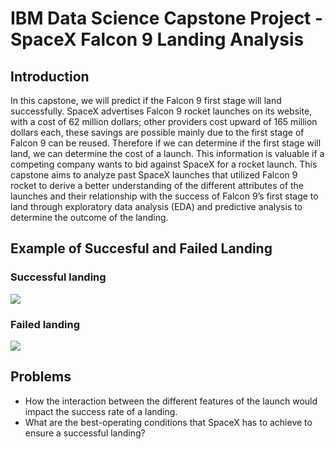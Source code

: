 # IBM Data Science Capstone Project - SpaceX Falcon 9 Landing Analysis

## Introduction

In this capstone, we will predict if the Falcon 9 first stage will land successfully. 
SpaceX advertises Falcon 9 rocket launches on its website, with a cost of 62 million dollars; other providers cost upward of 165 million dollars each, these savings are possible mainly due to the first stage of Falcon 9 can be reused. Therefore if we can determine if the first stage will land, we can determine the cost of a launch. This information is valuable if a competing company wants to bid against SpaceX for a rocket launch. This capstone aims to analyze past SpaceX launches that utilized Falcon 9 rocket to derive a better understanding of the different attributes of the launches and their relationship with the success of Falcon 9’s first stage to land through exploratory data analysis (EDA) and predictive analysis to determine the outcome of the landing.

## Example of Succesful and Failed Landing
### Successful landing
![](https://github.com/amrhkm/ibm_capstone_spacex/blob/main/miscellaneous/successful_landing.gif)
### Failed landing
![](https://github.com/amrhkm/ibm_capstone_spacex/blob/main/miscellaneous/failed_landing.gif)


## Problems
- How the interaction between the different features of the launch would impact the success rate of a landing.
- What are the best-operating conditions that SpaceX has to achieve to ensure a successful landing?

